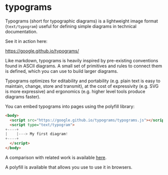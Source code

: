 # typograms

Typograms (short for typographic diagrams) is a lightweight image format
 (`text/typogram`) useful for defining simple diagrams in technical 
documentation.

See it in action here:

https://google.github.io/typograms/

Like markdown, typograms is heavily inspired by pre-existing conventions 
found in ASCII diagrams. A small set of primitives and rules to connect
them is defined, which you can use to build larger diagrams.

Typograms optimizes for editability and portability (e.g. plain text is
easy to maintain, change, store and transmit), at the cost of expressivity
(e.g. SVG is more expressive) and ergonomics (e.g. higher level tools
produce diagrams faster).

You can embed typograms into pages using the polyfill library: 

```html
<body>
  <script src="https://google.github.io/typograms/typograms.js"></script>
  <script type="text/typogram">
+----+
|    |---> My first diagram!
+----+
  </script>
</body>
```

A comparison with related work is available [here](https://google.github.io/typograms/#related).

A polyfill is available that allows you use to use it in browsers.


